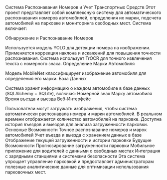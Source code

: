 
Система Распознавания Номеров и Учет Транспортных Средств
Этот проект представляет собой комплексную систему для автоматического распознавания номеров автомобилей, определения их марки, подсчета автомобилей на парковке и мониторинга свободных мест. Система включает:

Обнаружение и Распознавание Номеров

Используется модель YOLO для детекции номера на изображении.
Применяется коррекция наклона и искажений для повышения точности распознавания.
Система использует TrOCR для точного извлечения текста с номерного знака.
Определение Марки Автомобиля

Модель MobileNet классифицирует изображение автомобиля для определения его марки.
База Данных

Система хранит информацию о каждом автомобиле в базе данных (SQLAlchemy + SQLite), включая:
Номерной знак
Марку автомобиля
Время въезда и выезда
Веб-Интерфейс

Пользователи могут загружать изображения, чтобы система автоматически распознавала номера и марки автомобилей.
В реальном времени отображается количество автомобилей на парковке.
Доступна история въездов и выездов для анализа загруженности парковки.
Основные Возможности
Точное распознавание номеров и марок автомобилей
Учет въезда и выезда с хранением данных в базе
Отображение текущей загруженности и истории парковки
Будущие Возможности
Прогнозирование загруженности парковки
Мобильное приложение для водителей с данными о свободных местах
Интеграция с зарядными станциями и системами безопасности
Эта система упрощает управление парковкой и предоставляет администраторам полезные аналитические данные для оптимизации использования парковочных мест.

